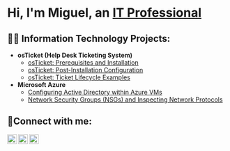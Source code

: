 <h1>Hi, I'm Miguel, an <a href="https://www.linkedin.com/in/miguel-jesus-46016863/)">IT Professional</a></h1>

<h2>👨‍💻 Information Technology Projects:</h2>

- <b>osTicket (Help Desk Ticketing System)</b>
  - [osTicket: Prerequisites and Installation](https://github.com/migueljesuswriteheart/osticket-prereqs)
  - [osTicket: Post-Installation Configuration](https://github.com/migueljesuswriteheart/post-install-config)
  - [osTicket: Ticket Lifecycle Examples](https://github.com/migueljesuswriteheart/ticket-lifecycle)
- <b>Microsoft Azure</b>
  - [Configuring Active Directory within Azure VMs](https://github.com/joshmadakorcc/configure-ad)
  - [Network Security Groups (NSGs) and Inspecting Network Protocols](https://github.com/migueljesuswriteheart/azure-network-protocols)

<h2>🤳Connect with me:</h2>

[<img align="left" alt="Miguel | Twitter" width="22px" src="https://cdn.jsdelivr.net/npm/simple-icons@v3/icons/twitter.svg" />][twitter]
[<img align="left" alt="Miguel | LinkedIn" width="22px" src="https://cdn.jsdelivr.net/npm/simple-icons@v3/icons/linkedin.svg" />][linkedin]
[<img align="left" alt="Miguel | Instagram" width="22px" src="https://cdn.jsdelivr.net/npm/simple-icons@v3/icons/instagram.svg" />][instagram]

[twitter]: https://twitter.com/Miguel
[instagram]: https://www.instagram.com/Miguel
[linkedin]: https://linkedin.com/in/Miguel
